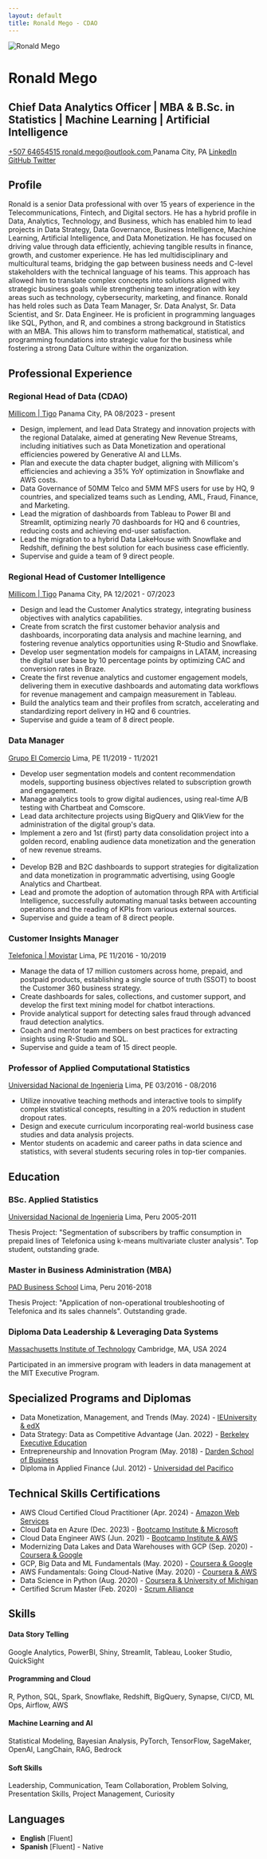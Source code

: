 ```yaml
---
layout: default
title: Ronald Mego - CDAO
---
```


<div class="header-container">
  <img src="{{ site.logo }}" alt="Ronald Mego" class="profile-image">
  <h1>Ronald Mego</h1>
  
  <div class="title-container">
    <h2>Chief Data Analytics Officer | MBA & B.Sc. in Statistics | Machine Learning | Artificial Intelligence</h2>
  </div>

  <div class="contact-info">
    <a href="tel:+50764654515" class="contact-item">
      <i class="fas fa-phone"></i> +507 64654515
    </a>
    <a href="mailto:ronald.mego@outlook.com" class="contact-item">
      <i class="fas fa-envelope"></i> ronald.mego@outlook.com
    </a>
    <span class="contact-item">
      <i class="fas fa-map-marker-alt"></i> Panama City, PA
    </span>
    <a href="https://www.linkedin.com/in/ronaldmego/" class="contact-item" target="_blank">
      <i class="fab fa-linkedin"></i> LinkedIn
    </a>
    <a href="https://github.com/ronaldmego" class="contact-item" target="_blank">
      <i class="fab fa-github"></i> GitHub
    </a>
    <a href="https://x.com/MGOData" class="contact-item" target="_blank">
      <i class="fab fa-twitter"></i> Twitter
    </a>
  </div>
</div>

## Profile

Ronald is a senior Data professional with over 15 years of experience in the Telecommunications, Fintech, and Digital sectors. He has a hybrid profile in Data, Analytics, Technology, and Business, which has enabled him to lead projects in Data Strategy, Data Governance, Business Intelligence, Machine Learning, Artificial Intelligence, and Data Monetization. He has focused on driving value through data efficiently, achieving tangible results in finance, growth, and customer experience. He has led multidisciplinary and multicultural teams, bridging the gap between business needs and C-level stakeholders with the technical language of his teams. This approach has allowed him to translate complex concepts into solutions aligned with strategic business goals while strengthening team integration with key areas such as technology, cybersecurity, marketing, and finance. Ronald has held roles such as Data Team Manager, Sr. Data Analyst, Sr. Data Scientist, and Sr. Data Engineer. He is proficient in programming languages like SQL, Python, and R, and combines a strong background in Statistics with an MBA. This allows him to transform mathematical, statistical, and programming foundations into strategic value for the business while fostering a strong Data Culture within the organization.

## Professional Experience

<div class="experience-item">
  <div class="experience-header">
    <h3>Regional Head of Data (CDAO)</h3>
    <div class="experience-meta">
      <span class="company"><a href="https://www.millicom.com/" target="_blank">Millicom | Tigo</a></span>
      <span class="location">Panama City, PA</span>
      <span class="period">08/2023 - present</span>
    </div>
  </div>
  <ul>
    <li>Design, implement, and lead Data Strategy and innovation projects with the regional Datalake, aimed at generating New Revenue Streams, including initiatives such as Data Monetization and operational efficiencies powered by Generative AI and LLMs.</li>
    <li>Plan and execute the data chapter budget, aligning with Millicom's efficiencies and achieving a 35% YoY optimization in Snowflake and AWS costs.</li>
    <li>Data Governance of 50MM Telco and 5MM MFS users for use by HQ, 9 countries, and specialized teams such as Lending, AML, Fraud, Finance, and Marketing.</li>
    <li>Lead the migration of dashboards from Tableau to Power BI and Streamlit, optimizing nearly 70 dashboards for HQ and 6 countries, reducing costs and achieving end-user satisfaction.</li>
    <li>Lead the migration to a hybrid Data LakeHouse with Snowflake and Redshift, defining the best solution for each business case efficiently.</li>
    <li>Supervise and guide a team of 9 direct people.</li>
  </ul>
</div>

<div class="experience-item">
  <div class="experience-header">
    <h3>Regional Head of Customer Intelligence</h3>
    <div class="experience-meta">
      <span class="company"><a href="https://www.millicom.com/" target="_blank">Millicom | Tigo</a></span>
      <span class="location">Panama City, PA</span>
      <span class="period">12/2021 - 07/2023</span>
    </div>
  </div>
  <ul>
    <li>Design and lead the Customer Analytics strategy, integrating business objectives with analytics capabilities.</li>
    <li>Create from scratch the first customer behavior analysis and dashboards, incorporating data analysis and machine learning, and fostering revenue analytics opportunities using R-Studio and Snowflake.</li>
    <li>Develop user segmentation models for campaigns in LATAM, increasing the digital user base by 10 percentage points by optimizing CAC and conversion rates in Braze.</li>
    <li>Create the first revenue analytics and customer engagement models, delivering them in executive dashboards and automating data workflows for revenue management and campaign measurement in Tableau.</li>
    <li>Build the analytics team and their profiles from scratch, accelerating and standardizing report delivery in HQ and 6 countries.</li>
    <li>Supervise and guide a team of 8 direct people.</li>
  </ul>
</div>

<div class="experience-item">
  <div class="experience-header">
    <h3>Data Manager</h3>
    <div class="experience-meta">
      <span class="company"><a href="https://grupoelcomercio.com.pe/" target="_blank">Grupo El Comercio</a></span>
      <span class="location">Lima, PE</span>
      <span class="period">11/2019 - 11/2021</span>
    </div>
  </div>
  <ul>
    <li>Develop user segmentation models and content recommendation models, supporting business objectives related to subscription growth and engagement.</li>
    <li>Manage analytics tools to grow digital audiences, using real-time A/B testing with Chartbeat and Comscore.</li>
    <li>Lead data architecture projects using BigQuery and QlikView for the administration of the digital group's data.</li>
    <li>Implement a zero and 1st (first) party data consolidation project into a golden record, enabling audience data monetization and the generation of new revenue streams.<li>
    <li>Develop B2B and B2C dashboards to support strategies for digitalization and data monetization in programmatic advertising, using Google Analytics and Chartbeat.</li>
    <li>Lead and promote the adoption of automation through RPA with Artificial Intelligence, successfully automating manual tasks between accounting operations and the reading of KPIs from various external sources.</li>
    <li>Supervise and guide a team of 8 direct people.</li>
  </ul>
</div>

<div class="experience-item">
  <div class="experience-header">
    <h3>Customer Insights Manager</h3>
    <div class="experience-meta">
      <span class="company"><a href="https://telefonica.com.pe/" target="_blank">Telefonica | Movistar</a></span>
      <span class="location">Lima, PE</span>
      <span class="period">11/2016 - 10/2019</span>
    </div>
  </div>
  <ul>
    <li>Manage the data of 17 million customers across home, prepaid, and postpaid products, establishing a single source of truth (SSOT) to boost the Customer 360 business strategy.</li>
    <li>Create dashboards for sales, collections, and customer support, and develop the first text mining model for chatbot interactions.</li>
    <li>Provide analytical support for detecting sales fraud through advanced fraud detection analytics.</li>
    <li>Coach and mentor team members on best practices for extracting insights using R-Studio and SQL.</li>
    <li>Supervise and guide a team of 15 direct people.</li>
  </ul>
</div>

<div class="experience-item">
  <div class="experience-header">
    <h3>Professor of Applied Computational Statistics</h3>
    <div class="experience-meta">
      <span class="company"><a href="https://portal.uni.edu.pe/" target="_blank">Universidad Nacional de Ingenieria</a></span>
      <span class="location">Lima, PE</span>
      <span class="period">03/2016 - 08/2016</span>
    </div>
  </div>
  <ul>
    <li>Utilize innovative teaching methods and interactive tools to simplify complex statistical concepts, resulting in a 20% reduction in student dropout rates.</li>
    <li>Design and execute curriculum incorporating real-world business case studies and data analysis projects.</li>
    <li>Mentor students on academic and career paths in data science and statistics, with several students securing roles in top-tier companies.</li>
  </ul>
</div>

## Education

<div class="education-item">
  <div class="education-header">
    <h3>BSc. Applied Statistics</h3>
    <div class="education-meta">
      <span class="school"><a href="https://www.credential.net/922f2fe3-2fe4-4233-bbb6-1579ff468aa9" target="_blank">Universidad Nacional de Ingenieria</a></span>
      <span class="location">Lima, Peru</span>
      <span class="period">2005-2011</span>
    </div>
  </div>
  <p class="education-details">
    Thesis Project: "Segmentation of subscribers by traffic consumption in prepaid lines of Telefonica using k-means multivariate cluster analysis". Top student, outstanding grade.
  </p>
</div>

<div class="education-item">
  <div class="education-header">
    <h3>Master in Business Administration (MBA)</h3>
    <div class="education-meta">
      <span class="school"><a href="https://www.credential.net/f953e37b-11e7-4570-89aa-6f21d606132d" target="_blank">PAD Business School</a></span>
      <span class="location">Lima, Peru</span>
      <span class="period">2016-2018</span>
    </div>
  </div>
  <p class="education-details">
    Thesis Project: "Application of non-operational troubleshooting of Telefonica and its sales channels". Outstanding grade.
  </p>
</div>

<div class="education-item">
  <div class="education-header">
    <h3>Diploma Data Leadership & Leveraging Data Systems</h3>
    <div class="education-meta">
      <span class="school"><a href="https://www.credential.net/f6bd85db-4850-4f50-9609-7990eb0aaadc" target="_blank">Massachusetts Institute of Technology</a></span>
      <span class="location">Cambridge, MA, USA</span>
      <span class="period">2024</span>
    </div>
  </div>
  <p class="education-details">
    Participated in an immersive program with leaders in data management at the MIT Executive Program.
  </p>
</div>

## Specialized Programs and Diplomas

<div class="certifications">
  <ul>
    <li>Data Monetization, Management, and Trends (May. 2024) - <a href="https://courses.edx.org/certificates/447c3529a7dc42aa8bf27297a97b0c88" target="_blank">IEUniversity & edX</a></li>
    <li>Data Strategy: Data as Competitive Advantage (Jan. 2022) - <a href="https://certificates.emeritus.org/39607ed0-10b6-4387-be32-5b34af6a5040" target="_blank">Berkeley Executive Education</a></li>
    <li>Entrepreneurship and Innovation Program (May. 2018) - <a href="https://www.credential.net/54b357e1-243e-47ea-a40f-bcfdcfa04b18" target="_blank">Darden School of Business</a></li>
    <li>Diploma in Applied Finance (Jul. 2012) - <a href="https://www.credential.net/322f33cb-ee81-453d-994a-3f81db550be9" target="_blank">Universidad del Pacifico</a></li>
  </ul>
</div>

## Technical Skills Certifications

<div class="certifications">
  <ul>
    <li>AWS Cloud Certified Cloud Practitioner (Apr. 2024) - <a href="https://www.credly.com/badges/b1438ac5-468e-4964-b6ac-2894b7e2204b" target="_blank">Amazon Web Services</a></li>
    <li>Cloud Data en Azure (Dec. 2023) - <a href="https://www.credential.net/f49190f2-99e2-4af9-83a9-26bef312b87f" target="_blank">Bootcamp Institute & Microsoft</a></li>
    <li>Cloud Data Engineer AWS (Jun. 2021) - <a href="https://www.credential.net/141c2476-9e17-4aa3-b82e-1216cf38eead" target="_blank">Bootcamp Institute & AWS</a></li>
    <li>Modernizing Data Lakes and Data Warehouses with GCP (Sep. 2020) - <a href="https://www.coursera.org/account/accomplishments/verify/5Q8B7VDGRSXY" target="_blank">Coursera & Google</a></li>
    <li>GCP, Big Data and ML Fundamentals (May. 2020) - <a href="https://www.coursera.org/account/accomplishments/certificate/RPWJ8S2L8CYW" target="_blank">Coursera & Google</a></li>
    <li>AWS Fundamentals: Going Cloud-Native (May. 2020) - <a href="https://www.coursera.org/account/accomplishments/certificate/R5WQRZF5KLKM" target="_blank">Coursera & AWS</a></li>
    <li>Data Science in Python (Aug. 2020) - <a href="https://www.coursera.org/account/accomplishments/verify/MYX5XU65HP95" target="_blank">Coursera & University of Michigan</a></li>
    <li>Certified Scrum Master (Feb. 2020) - <a href="https://bcert.me/sjvqudqey" target="_blank">Scrum Alliance</a></li>
  </ul>
</div>

## Skills

<div class="skills-section">
  <div class="skill-category">
    <h4>Data Story Telling</h4>
    Google Analytics, PowerBI, Shiny, Streamlit, Tableau, Looker Studio, QuickSight
  </div>

  <div class="skill-category">
    <h4>Programming and Cloud</h4>
    R, Python, SQL, Spark, Snowflake, Redshift, BigQuery, Synapse, CI/CD, ML Ops, Airflow, AWS
  </div>

  <div class="skill-category">
    <h4>Machine Learning and AI</h4>
    Statistical Modeling, Bayesian Analysis, PyTorch, TensorFlow, SageMaker, OpenAI, LangChain, RAG, Bedrock
  </div>

  <div class="skill-category">
    <h4>Soft Skills</h4>
    Leadership, Communication, Team Collaboration, Problem Solving, Presentation Skills, Project Management, Curiosity
  </div>
</div>

## Languages

<div class="languages">
  <ul>
    <li><strong>English</strong> [Fluent]</li>
    <li><strong>Spanish</strong> [Fluent] - Native</li>
  </ul>
</div>